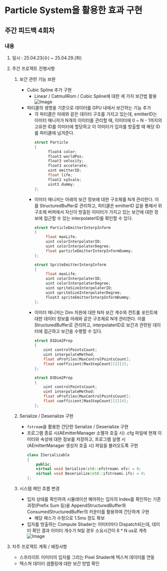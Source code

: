 ﻿# Particle System을 활용한 효과 구현
## 주간 피드백 4회차
### 내용
1) 일시 : 25.04.23(수) ~ 25.04.29.(화)
2) 주간 프로젝트 진행사항
	1) 보간 관련 기능 보완
		- Cubic Spline 추가 구현
			- Linear / CatmullRom / Cubic Spline에 대한 세 가지 보간법 활용
			![Image](https://github.com/user-attachments/assets/aa17881c-b017-49da-a39e-6dd7fcb92f85)
		- 파티클의 생명을 기준으로 데이터를 GPU 내에서 보간하는 기능 추가
			- 각 파티클은 아래와 같은 데이터 구조를 가지고 있는데, emitterID는 이미터 매니저가 N개의 이미터를 관리할 때, 이미터에 0 ~ N - 1까지의 고유한 ID를 이미터에 할당하고 이 이미터가 입자를 방출할 때 해당 ID를 파티클에 넘겨준다.
				```cpp
				struct Particle
				{
					  float4 color;
					  float3 worldPos;
					  float3 velocity;
					  float3 accelerate;
					  uint emitterID;
					  float life;
					  float2 xyScale;
					  uint3 dummy;
				};
				```
			- 이미터 매니저는 아래의 보간 정보에 대한 구조체를 N개 관리한다. 이를 StructuredBuffer로 관리하고, 파티클은 emitterID 값을 통해서 위 구조체 버퍼에서 자신이 방출된 이미터가 가지고 있는 보간에 대한 정보에 접근할 수 있는 interpolaterID를 확인할 수 있다.
				```cpp
				struct ParticleEmitterInterpInform
				{
					 float maxLife;
					 uint colorInterpolaterID;
					 uint colorInterpolaterDegree;
					 float particleEmitterInterpInformDummy;
				};

				struct SpriteEmitterInterpInform
				{
					 float maxLife;
					 uint colorInterpolaterID;
					 uint colorInterpolaterDegree;
					 uint spriteSizeInterpolaterID;
					 uint spriteSizeInterpolaterDegree;
					 float3 spriteEmitterInterpInformDummy;
				};
				```
			- 이미터 매니저는 Dim 차원에 대한 N차 보간 계수와 컨트롤 포인트에 대한 데이터 정보를  아래와 같은 구조체로 N개 관리한다. 이를 StructuredBuffer로 관리하고, interpolaterID로 보간과 관련된 데이터에 접근하고 보간을 수행할 수 있다.
				```cpp
				struct D1Dim2Prop
				{
				    uint controlPointsCount;
				    uint interpolateMethod;
					float xProfiles[MaxControlPointsCount];
					float coefficient[MaxStepCount][2][2];
				};

				struct D3Dim2Prop
				{
				    uint controlPointsCount;
				    uint interpolateMethod;
					float xProfiles[MaxControlPointsCount];
					float coefficient[MaxStepCount][2][4];
				};
				``` 
				
	2) Serialize / Deserialize 구현
		-	`fstream`을 활용한 간단한 Serialize / Deserialize 구현
		-	프로그램 종료 시(AEmitterManager 소멸자 호출 시) .cfg 파일에 현재 이미터와 속성에 대한 정보를 저장하고, 프로그램 실행 시(AEmitterManager 생성자 호출 시) 파일을 불러오도록 구현
			```cpp
			class ISerializable
			{
				public:
				virtual void Serialize(std::ofstream& ofs) = 0;
				virtual void Deserialize(std::ifstream& ifs) = 0;
			};
			```
	
	3) 시스템 메인 흐름 변경
		- 입자 상태를 확인하여 시뮬레이션 해야하는 입자의 Index를 확인하는 기존 과정(Prefix Sum 등)을 AppendStructuredBuffer와 ConsumedStructuredBuffer의 카운터를 활용하여 간단하게 구현
			- 해당 패스가 수정으로 1.5ms 정도 확보
		- 입자를 방출하는 Compute Shader는 이미터마다 Dispatch되는데, 데이터 확인 결과 이미터 개수가 N일 경우 소요시간이 6 * N us로 계측 ![Image](https://github.com/user-attachments/assets/8ee899a0-0678-4d2c-a610-50220fcb9123)
	
3) 차주 프로젝트 계획 / 예정사항
	- 스프라이트 이미터의 입자를 그리는 Pixel Shader에 텍스쳐 데이터를 연동
	- 텍스쳐 데이터 샘플링에 대한 보간 방법 확인
